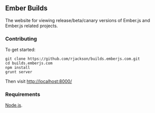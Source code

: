 ## Ember Builds

The website for viewing release/beta/canary versions of Ember.js and Ember.js related projects.

### Contributing

To get started:

```
git clone https://github.com/rjackson/builds.emberjs.com.git
cd builds.emberjs.com
npm install
grunt server
```

Then visit [http://localhost:8000/](http://localhost:8000/)

### Requirements

[Node.js](http://nodejs.org).
